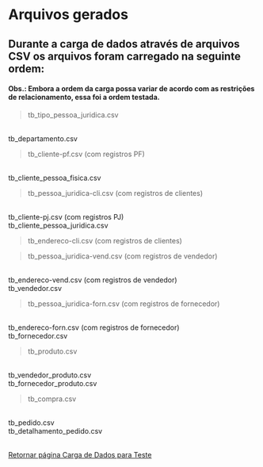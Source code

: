 # Arquivos gerados

## Durante a carga de dados através de arquivos CSV os arquivos foram carregado na seguinte ordem:

#### Obs.: Embora a ordem da carga possa variar de acordo com as restrições de relacionamento, essa foi a ordem testada.


>tb_tipo_pessoa_juridica.csv
<br>
tb_departamento.csv

>tb_cliente-pf.csv (com registros PF)
<br>
tb_cliente_pessoa_fisica.csv

>tb_pessoa_juridica-cli.csv (com registros de clientes)
<br>
tb_cliente-pj.csv (com registros PJ)
<br>
tb_cliente_pessoa_juridica.csv


>tb_endereco-cli.csv (com registros de clientes)


>tb_pessoa_juridica-vend.csv (com registros de vendedor)
<br>
tb_endereco-vend.csv (com registros de vendedor)
<br>
tb_vendedor.csv

>tb_pessoa_juridica-forn.csv (com registros de fornecedor)
<br>
tb_endereco-forn.csv (com registros de fornecedor)
<br>
tb_fornecedor.csv



>tb_produto.csv
<br>
tb_vendedor_produto.csv
<br>
tb_fornecedor_produto.csv



>tb_compra.csv
<br>
tb_pedido.csv
<br>
tb_detalhamento_pedido.csv

<br>
<br>



[Retornar página Carga de Dados para Teste](../Base_dados.md)
